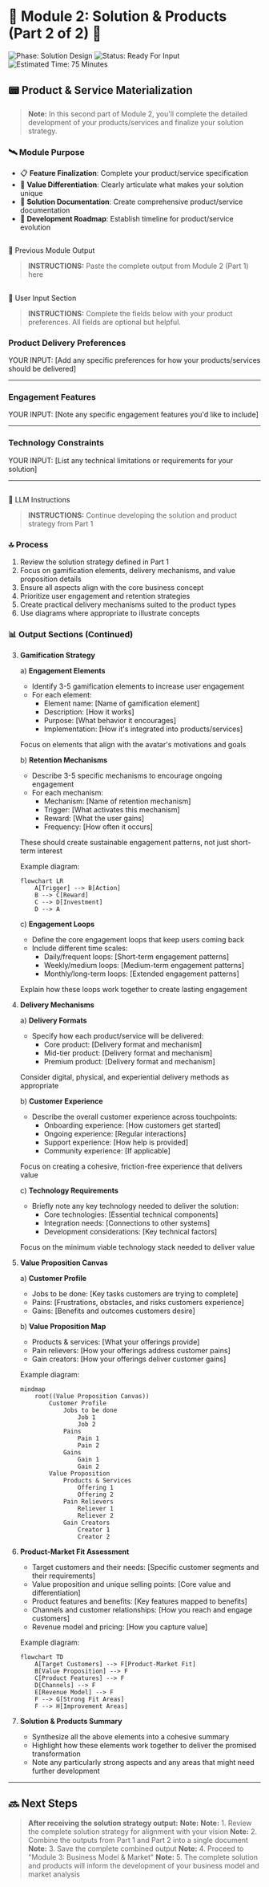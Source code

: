 # 🎯 Module 2: Solution & Products (Part 2 of 2) 🎯

![Phase: Solution Design](https://img.shields.io/badge/Phase-Solution_Design-5BCEFA?style=for-the-badge)
![Status: Ready For Input](https://img.shields.io/badge/Status-Ready_For_Input-22C55E?style=for-the-badge)
![Estimated Time: 75 Minutes](https://img.shields.io/badge/Estimated_Time-75_Minutes-F5A9B8?style=flat-square)

## 📟 Product & Service Materialization

> **Note:** In this second part of Module 2, you'll complete the detailed development of your products/services and finalize your solution strategy.

### 🛰️ Module Purpose

- 📋 **Feature Finalization**: Complete your product/service specification
- 💎 **Value Differentiation**: Clearly articulate what makes your solution unique
- 📐 **Solution Documentation**: Create comprehensive product/service documentation
- 📖 **Development Roadmap**: Establish timeline for product/service evolution

## 
📂 Previous Module Output

> **INSTRUCTIONS:** Paste the complete output from Module 2 (Part 1) here



## 
📝 User Input Section

> **INSTRUCTIONS:** Complete the fields below with your product preferences. All fields are optional but helpful.

### **Product Delivery Preferences**
YOUR INPUT: [Add any specific preferences for how your products/services should be delivered]

---

### **Engagement Features**
YOUR INPUT: [Note any specific engagement features you'd like to include]

---

### **Technology Constraints**
YOUR INPUT: [List any technical limitations or requirements for your solution]

---

## 
📓 LLM Instructions

> **INSTRUCTIONS:** Continue developing the solution and product strategy from Part 1

### 🔝 Process

1. Review the solution strategy defined in Part 1
2. Focus on gamification elements, delivery mechanisms, and value proposition details
3. Ensure all aspects align with the core business concept
4. Prioritize user engagement and retention strategies
5. Create practical delivery mechanisms suited to the product types
6. Use diagrams where appropriate to illustrate concepts

### 📊 Output Sections (Continued)

3. **Gamification Strategy**

   a) **Engagement Elements**
      - Identify 3-5 gamification elements to increase user engagement
      - For each element:
        - Element name: [Name of gamification element]
        - Description: [How it works]
        - Purpose: [What behavior it encourages]
        - Implementation: [How it's integrated into products/services]
      
      Focus on elements that align with the avatar's motivations and goals

   b) **Retention Mechanisms**
      - Describe 3-5 specific mechanisms to encourage ongoing engagement
      - For each mechanism:
        - Mechanism: [Name of retention mechanism]
        - Trigger: [What activates this mechanism]
        - Reward: [What the user gains]
        - Frequency: [How often it occurs]
      
      These should create sustainable engagement patterns, not just short-term interest
      
      Example diagram:
      ```mermaid
      flowchart LR
          A[Trigger] --> B[Action]
          B --> C[Reward]
          C --> D[Investment]
          D --> A
      ```

   c) **Engagement Loops**
      - Define the core engagement loops that keep users coming back
      - Include different time scales:
        - Daily/frequent loops: [Short-term engagement patterns]
        - Weekly/medium loops: [Medium-term engagement patterns]
        - Monthly/long-term loops: [Extended engagement patterns]
      
      Explain how these loops work together to create lasting engagement

4. **Delivery Mechanisms**

   a) **Delivery Formats**
      - Specify how each product/service will be delivered:
        - Core product: [Delivery format and mechanism]
        - Mid-tier product: [Delivery format and mechanism]
        - Premium product: [Delivery format and mechanism]
      
      Consider digital, physical, and experiential delivery methods as appropriate

   b) **Customer Experience**
      - Describe the overall customer experience across touchpoints:
        - Onboarding experience: [How customers get started]
        - Ongoing experience: [Regular interactions]
        - Support experience: [How help is provided]
        - Community experience: [If applicable]
      
      Focus on creating a cohesive, friction-free experience that delivers value

   c) **Technology Requirements**
      - Briefly note any key technology needed to deliver the solution:
        - Core technologies: [Essential technical components]
        - Integration needs: [Connections to other systems]
        - Development considerations: [Key technical factors]
      
      Focus on the minimum viable technology stack needed to deliver value

5. **Value Proposition Canvas**
   
   a) **Customer Profile**
      - Jobs to be done: [Key tasks customers are trying to complete]
      - Pains: [Frustrations, obstacles, and risks customers experience]
      - Gains: [Benefits and outcomes customers desire]
   
   b) **Value Proposition Map**
      - Products & services: [What your offerings provide]
      - Pain relievers: [How your offerings address customer pains]
      - Gain creators: [How your offerings deliver customer gains]
   
   Example diagram:
   ```mermaid
   mindmap
       root((Value Proposition Canvas))
           Customer Profile
               Jobs to be done
                   Job 1
                   Job 2
               Pains
                   Pain 1
                   Pain 2
               Gains
                   Gain 1
                   Gain 2
           Value Proposition
               Products & Services
                   Offering 1
                   Offering 2
               Pain Relievers
                   Reliever 1
                   Reliever 2
               Gain Creators
                   Creator 1
                   Creator 2
   ```

6. **Product-Market Fit Assessment**
   - Target customers and their needs: [Specific customer segments and their requirements]
   - Value proposition and unique selling points: [Core value and differentiation]
   - Product features and benefits: [Key features mapped to benefits]
   - Channels and customer relationships: [How you reach and engage customers]
   - Revenue model and pricing: [How you capture value]
   
   Example diagram:
   ```mermaid
   flowchart TD
       A[Target Customers] --> F[Product-Market Fit]
       B[Value Proposition] --> F
       C[Product Features] --> F
       D[Channels] --> F
       E[Revenue Model] --> F
       F --> G[Strong Fit Areas]
       F --> H[Improvement Areas]
   ```

7. **Solution & Products Summary**
   - Synthesize all the above elements into a cohesive summary
   - Highlight how these elements work together to deliver the promised transformation
   - Note any particularly strong aspects and any areas that might need further development


---


## 🔜 Next Steps

> **After receiving the solution strategy output:**
> **Note:** 
> **Note:** 1. Review the complete solution strategy for alignment with your vision
> **Note:** 2. Combine the outputs from Part 1 and Part 2 into a single document
> **Note:** 3. Save the complete combined output
> **Note:** 4. Proceed to "Module 3: Business Model & Market" 
> **Note:** 5. The complete solution and products will inform the development of your business model and market analysis




